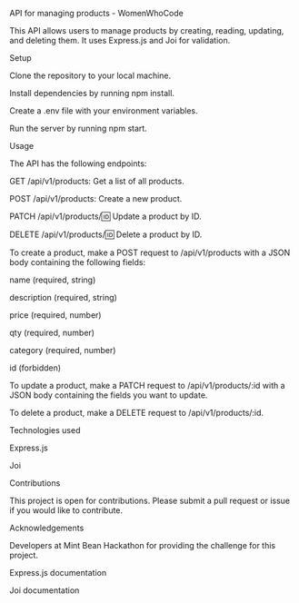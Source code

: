 API for managing products - WomenWhoCode

This API allows users to manage products by creating, reading, updating, and deleting them. It uses Express.js and Joi for validation.


Setup


Clone the repository to your local machine.

Install dependencies by running npm install.

Create a .env file with your environment variables.

Run the server by running npm start.


Usage

The API has the following endpoints:



GET /api/v1/products: Get a list of all products.

POST /api/v1/products: Create a new product.

PATCH /api/v1/products/:id: Update a product by ID.

DELETE /api/v1/products/:id: Delete a product by ID.


To create a product, make a POST request to /api/v1/products with a JSON body containing the following fields:



name (required, string)

description (required, string)

price (required, number)

qty (required, number)

category (required, number)

id (forbidden)


To update a product, make a PATCH request to /api/v1/products/:id with a JSON body containing the fields you want to update.


To delete a product, make a DELETE request to /api/v1/products/:id.


Technologies used


Express.js

Joi


Contributions

This project is open for contributions. Please submit a pull request or issue if you would like to contribute.


Acknowledgements


Developers at Mint Bean Hackathon for providing the challenge for this project.

Express.js documentation

Joi documentation
